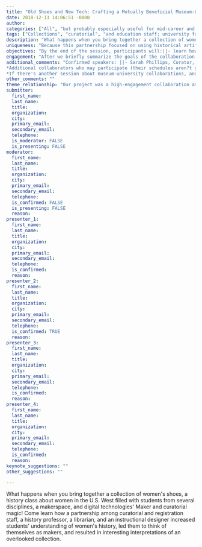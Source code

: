 ```yaml
---
title: "Old Shoes and New Tech: Crafting a Mutually Beneficial Museum-University Project"
date: 2018-12-13 14:06:51 -0000
author:  
categories: ["All", "but probably especially useful for mid-career and higher"]
tags: ["Collections", "curatorial", "and education staff; university faculty" ]
description: "What happens when you bring together a collection of women's shoes, a history class about women in the U.S. West filled with students from several disciplines, a makerspace, and digital technologies' Maker and curatorial magic! Come learn how a partnership among curatorial and registration staff, a history professor, a librarian, and an instructional designer increased students' understanding of women's history, led them to think of themselves as makers, and resulted in interesting interpretations of an overlooked collection."
uniqueness: "Because this partnership focused on using historical artifacts to increase both students' understanding of the past and their digital savvy, museum staff gained both pedagogical and technological insights."
objectives: "By the end of the session, participants will:||- learn how one high-impact, low-cost case study was organized and assessed.||- consider how best to structure similar, sustainable projects in their institutional contexts in ways that benefit all participants.||- identify benefits and potential pitfalls in working with students, faculty, and others on a university timeline."
engagement: "After we briefly summarize the goals of the collaboration, outline our process, and share some student work, we will walk participants through active learning and discussion that will help them develop their own productive collaborations. We will employ several different brief activities (e.g., carousel, think-pair-square-share, gallery walk, large- or small-group discussion) to push participants to think creatively about potentially high-impact partnerships."
additional_comments: "Confirmed speakers: ||- Sarah Phillips, Curator, Idaho State Historical Museum; ||- Nicole Inghilterra, Registrar, Idaho State Historical Museum; ||- Leslie Madsen, Associate Professor of History and Director of Instructional Design and Educational Assessment (IDEA Shop), Boise State University. 
*Additional collaborators who may participate (their schedules aren?t yet known):||- Amy Vecchione, Faculty Librarian and  Head, Emerging Technology & Experiential Learning, Albertsons Library, Boise State  University; ||- Brian Martin, Instructional Design Consultant, IDEA Shop, Boise State University.
*If there's another session about museum-university collaborations, and they?re dedicated to active learning rather than simply lecture/presentation, we?d be open to combining with them, possibly for a longer session, depending on their goals."
other_comments: ""
theme_relationship: "Our project was a high-engagement collaboration among collections staff and people from different parts of the university?a professor, an instructional designer, a librarian, the campus MakerLab, and students from several disciplines ranging from criminal justice to education, history to gender studies."
submitter:
  first_name: 
  last_name: 
  title: 
  organization: 
  city: 
  primary_email: 
  secondary_email: 
  telephone: 
  is_moderator: FALSE
  is_presenting: FALSE
moderator:
  first_name: 
  last_name: 
  title: 
  organization: 
  city: 
  primary_email: 
  secondary_email: 
  telephone: 
  is_confirmed: FALSE
  is_presenting: FALSE
  reason: 
presenter_1:
  first_name: 
  last_name: 
  title: 
  organization: 
  city: 
  primary_email: 
  secondary_email: 
  telephone: 
  is_confirmed: 
  reason: 
presenter_2:
  first_name: 
  last_name: 
  title: 
  organization: 
  city: 
  primary_email: 
  secondary_email: 
  telephone: 
  is_confirmed: TRUE
  reason: 
presenter_3:
  first_name: 
  last_name: 
  title: 
  organization: 
  city: 
  primary_email: 
  secondary_email: 
  telephone: 
  is_confirmed: 
  reason: 
presenter_4:
  first_name: 
  last_name: 
  title: 
  organization: 
  city: 
  primary_email: 
  secondary_email: 
  telephone: 
  is_confirmed: 
  reason: 
keynote_suggestions: ""
other_suggestions: ""

---
```

What happens when you bring together a collection of women's shoes, a history class about women in the U.S. West filled with students from several disciplines, a makerspace, and digital technologies' Maker and curatorial magic! Come learn how a partnership among curatorial and registration staff, a history professor, a librarian, and an instructional designer increased students' understanding of women's history, led them to think of themselves as makers, and resulted in interesting interpretations of an overlooked collection.